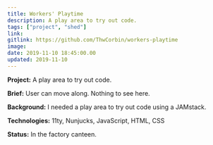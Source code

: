 ```yaml
---
title: Workers' Playtime
description: A play area to try out code.
tags: ["project", "shed"]
link:
gitlink: https://github.com/ThwCorbin/workers-playtime
image:
date: 2019-11-10 18:45:00.00
updated: 2019-11-10
---
```


**Project:** A play area to try out code.

**Brief:** User can move along. Nothing to see here.

**Background:** I needed a play area to try out code using a JAMstack.

**Technologies:** 11ty, Nunjucks, JavaScript, HTML, CSS

**Status:** In the factory canteen.
